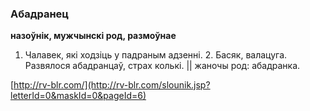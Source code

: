 ### Абадранец
**назоўнік, мужчынскі род, размоўнае**

1. Чалавек, які ходзіць у падраным адзенні. 2. Басяк, валацуга. Развялося абадранцаў, страх колькі. || жаночы род: абадранка.

<a rel="author">[http://rv-blr.com/](http://rv-blr.com/slounik.jsp?letterId=0&maskId=0&pageId=6)</a>
